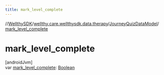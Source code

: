 ```yaml
---
title: mark_level_complete
---
```

//[WellthySDK](../../../index.html)/[wellthy.care.wellthysdk.data.therapy](../index.html)/[JourneyQuizDataModel](index.html)/[mark_level_complete](mark_level_complete.html)



# mark_level_complete



[androidJvm]\
var [mark_level_complete](mark_level_complete.html): [Boolean](https://kotlinlang.org/api/latest/jvm/stdlib/kotlin/-boolean/index.html)




